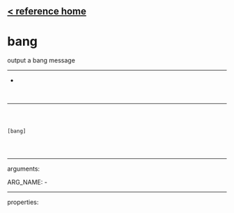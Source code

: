 [< reference home](ceammc_lib.html)
---

# bang


output a bang message

---

-
<br>


---


```



[bang]


            
```

---
arguments:

ARG_NAME: -<br>

---
properties:


